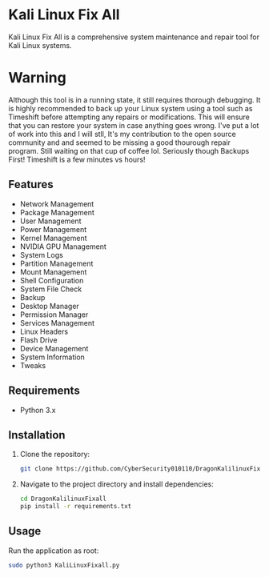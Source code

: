 # Kali Linux Fix All

Kali Linux Fix All is a comprehensive system maintenance and repair tool for Kali Linux systems.

# Warning

Although this tool is in a running state, it still requires thorough debugging. It is highly recommended to back up your Linux system using a tool such as Timeshift before attempting any repairs or modifications. This will ensure that you can restore your system in case anything goes wrong.
I've put a lot of work into this and I will stll, It's my contribution to the open source community and and seemed to be missing a good thourough repair program. Still waiting on that cup of coffee lol. Seriously though Backups First! Timeshift is a few minutes vs hours!

## Features

- Network Management
- Package Management
- User Management
- Power Management
- Kernel Management
- NVIDIA GPU Management
- System Logs
- Partition Management
- Mount Management
- Shell Configuration
- System File Check
- Backup
- Desktop Manager
- Permission Manager
- Services Management
- Linux Headers
- Flash Drive
- Device Management
- System Information
- Tweaks

## Requirements

- Python 3.x

## Installation

1. Clone the repository:
    ```sh
    git clone https://github.com/CyberSecurity010110/DragonKalilinuxFixall.git
    ```
2. Navigate to the project directory and install dependencies:
    ```sh
    cd DragonKalilinuxFixall
    pip install -r requirements.txt
    ```

## Usage

Run the application as root:
```sh
sudo python3 KaliLinuxFixall.py
